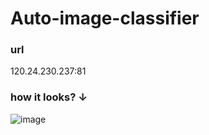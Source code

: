 # Auto-image-classifier
### url
120.24.230.237:81
### how it looks? ↓
![image](https://user-images.githubusercontent.com/78400045/151667687-79bbe512-6979-4fdf-94f4-a1ea2c635aa3.png)
